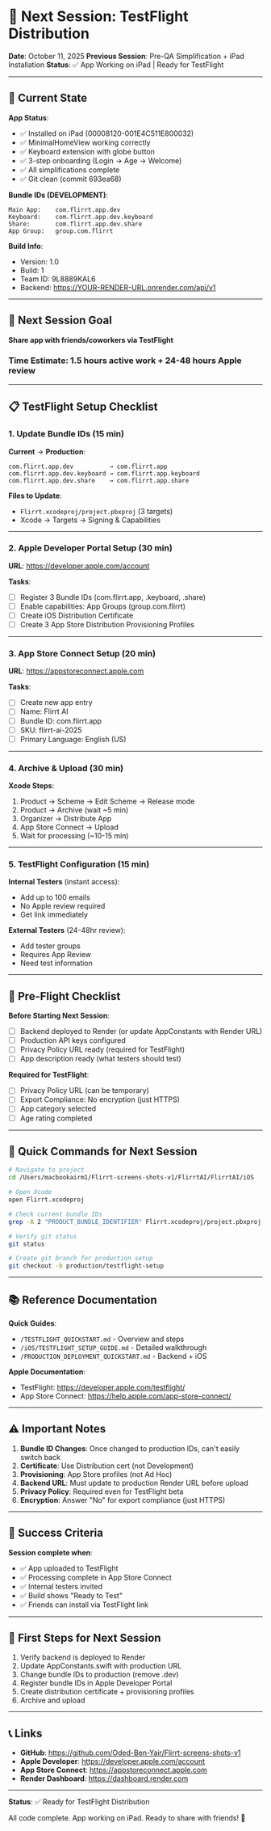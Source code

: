 # 🚀 Next Session: TestFlight Distribution

**Date**: October 11, 2025
**Previous Session**: Pre-QA Simplification + iPad Installation
**Status**: ✅ App Working on iPad | Ready for TestFlight

---

## 📱 Current State

**App Status**:
- ✅ Installed on iPad (00008120-001E4C511E800032)
- ✅ MinimalHomeView working correctly
- ✅ Keyboard extension with globe button
- ✅ 3-step onboarding (Login → Age → Welcome)
- ✅ All simplifications complete
- ✅ Git clean (commit 693ea68)

**Bundle IDs (DEVELOPMENT)**:
```
Main App:    com.flirrt.app.dev
Keyboard:    com.flirrt.app.dev.keyboard
Share:       com.flirrt.app.dev.share
App Group:   group.com.flirrt
```

**Build Info**:
- Version: 1.0
- Build: 1
- Team ID: 9L8889KAL6
- Backend: https://YOUR-RENDER-URL.onrender.com/api/v1

---

## 🎯 Next Session Goal

**Share app with friends/coworkers via TestFlight**

### Time Estimate: 1.5 hours active work + 24-48 hours Apple review

---

## 📋 TestFlight Setup Checklist

### 1. Update Bundle IDs (15 min)

**Current** → **Production**:
```
com.flirrt.app.dev          → com.flirrt.app
com.flirrt.app.dev.keyboard → com.flirrt.app.keyboard
com.flirrt.app.dev.share    → com.flirrt.app.share
```

**Files to Update**:
- `Flirrt.xcodeproj/project.pbxproj` (3 targets)
- Xcode → Targets → Signing & Capabilities

---

### 2. Apple Developer Portal Setup (30 min)

**URL**: https://developer.apple.com/account

**Tasks**:
- [ ] Register 3 Bundle IDs (com.flirrt.app, .keyboard, .share)
- [ ] Enable capabilities: App Groups (group.com.flirrt)
- [ ] Create iOS Distribution Certificate
- [ ] Create 3 App Store Distribution Provisioning Profiles

---

### 3. App Store Connect Setup (20 min)

**URL**: https://appstoreconnect.apple.com

**Tasks**:
- [ ] Create new app entry
- [ ] Name: Flirrt AI
- [ ] Bundle ID: com.flirrt.app
- [ ] SKU: flirrt-ai-2025
- [ ] Primary Language: English (US)

---

### 4. Archive & Upload (30 min)

**Xcode Steps**:
1. Product → Scheme → Edit Scheme → Release mode
2. Product → Archive (wait ~5 min)
3. Organizer → Distribute App
4. App Store Connect → Upload
5. Wait for processing (~10-15 min)

---

### 5. TestFlight Configuration (15 min)

**Internal Testers** (instant access):
- Add up to 100 emails
- No Apple review required
- Get link immediately

**External Testers** (24-48hr review):
- Add tester groups
- Requires App Review
- Need test information

---

## 📝 Pre-Flight Checklist

**Before Starting Next Session**:
- [ ] Backend deployed to Render (or update AppConstants with Render URL)
- [ ] Production API keys configured
- [ ] Privacy Policy URL ready (required for TestFlight)
- [ ] App description ready (what testers should test)

**Required for TestFlight**:
- [ ] Privacy Policy URL (can be temporary)
- [ ] Export Compliance: No encryption (just HTTPS)
- [ ] App category selected
- [ ] Age rating completed

---

## 🔧 Quick Commands for Next Session

```bash
# Navigate to project
cd /Users/macbookairm1/Flirrt-screens-shots-v1/FlirrtAI/FlirrtAI/iOS

# Open Xcode
open Flirrt.xcodeproj

# Check current bundle IDs
grep -A 2 "PRODUCT_BUNDLE_IDENTIFIER" Flirrt.xcodeproj/project.pbxproj | grep -E "(com\.flirrt|group\.)"

# Verify git status
git status

# Create git branch for production setup
git checkout -b production/testflight-setup
```

---

## 📚 Reference Documentation

**Quick Guides**:
- `/TESTFLIGHT_QUICKSTART.md` - Overview and steps
- `/iOS/TESTFLIGHT_SETUP_GUIDE.md` - Detailed walkthrough
- `/PRODUCTION_DEPLOYMENT_QUICKSTART.md` - Backend + iOS

**Apple Documentation**:
- TestFlight: https://developer.apple.com/testflight/
- App Store Connect: https://help.apple.com/app-store-connect/

---

## ⚠️ Important Notes

1. **Bundle ID Changes**: Once changed to production IDs, can't easily switch back
2. **Certificate**: Use Distribution cert (not Development)
3. **Provisioning**: App Store profiles (not Ad Hoc)
4. **Backend URL**: Must update to production Render URL before upload
5. **Privacy Policy**: Required even for TestFlight beta
6. **Encryption**: Answer "No" for export compliance (just HTTPS)

---

## 🎯 Success Criteria

**Session complete when**:
- ✅ App uploaded to TestFlight
- ✅ Processing complete in App Store Connect
- ✅ Internal testers invited
- ✅ Build shows "Ready to Test"
- ✅ Friends can install via TestFlight link

---

## 🚀 First Steps for Next Session

1. Verify backend is deployed to Render
2. Update AppConstants.swift with production URL
3. Change bundle IDs to production (remove .dev)
4. Register bundle IDs in Apple Developer Portal
5. Create distribution certificate + provisioning profiles
6. Archive and upload

---

## 📞 Links

- **GitHub**: https://github.com/Oded-Ben-Yair/Flirrt-screens-shots-v1
- **Apple Developer**: https://developer.apple.com/account
- **App Store Connect**: https://appstoreconnect.apple.com
- **Render Dashboard**: https://dashboard.render.com

---

**Status**: ✅ Ready for TestFlight Distribution

All code complete. App working on iPad. Ready to share with friends! 🎉
